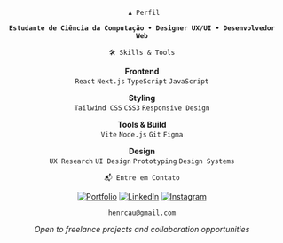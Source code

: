 <div align="center">
 
```
 ♟️ Perfil
```

</div>
<div align="center">

**`Estudante de Ciência da Computação • Designer UX/UI • Desenvolvedor Web`**

</div>

<div align="center">
 
```
🛠️ Skills & Tools
 ```

</div>

<div align="center">

**Frontend**  
`React` `Next.js` `TypeScript` `JavaScript`  

**Styling**  
`Tailwind CSS` `CSS3` `Responsive Design`

**Tools & Build**  
`Vite` `Node.js` `Git` `Figma`

**Design**  
`UX Research` `UI Design` `Prototyping` `Design Systems`

</div>

<div align="center">

```
📬 Entre em Contato
```
</div>

<div align="center">

[![Portfolio](https://img.shields.io/badge/Portfolio-000000?style=for-the-badge&logo=About.me&logoColor=white)](https://www.hcauanportfolio.online/)
[![LinkedIn](https://img.shields.io/badge/LinkedIn-0A66C2?style=for-the-badge&logo=linkedin&logoColor=white)](https://www.linkedin.com/in/henry-cauan-2ba1b2267/)
[![Instagram](https://img.shields.io/badge/Instagram-000000?style=for-the-badge&logo=instagram&logoColor=white)](#)

```
henrcau@gmail.com
```

*Open to freelance projects and collaboration opportunities*

</div>

